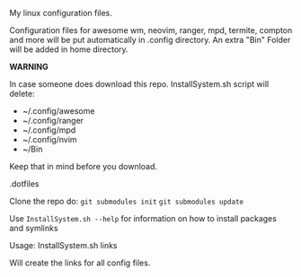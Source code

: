 My linux configuration files.

Configuration files for awesome wm, neovim, ranger, mpd, termite, compton and more will be put automatically in .config directory.
An extra "Bin" Folder will be added in home directory. 

**WARNING**

In case someone does download this repo. InstallSystem.sh script will delete:
-   ~/.config/awesome
-   ~/.config/ranger
-   ~/.config/mpd
-   ~/.config/nvim
-   ~/Bin

Keep that in mind before you download. 

.dotfiles

Clone the repo
do:
    `git submodules init`
    `git submodules update`

Use `InstallSystem.sh --help` for information on how to install packages and symlinks

Usage: InstallSystem.sh links

Will create the links for all config files.

